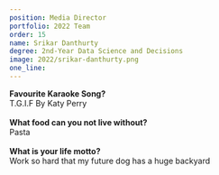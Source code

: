 ```yaml
---
position: Media Director
portfolio: 2022 Team
order: 15
name: Srikar Danthurty
degree: 2nd-Year Data Science and Decisions
image: 2022/srikar-danthurty.png
one_line:
---
```


**Favourite Karaoke Song?**
<br>
T.G.I.F By Katy Perry
<br><br>
**What food can you not live without?**
<br>
Pasta
<br><br>
**What is your life motto?**
<br>
Work so hard that my future dog has a huge backyard
